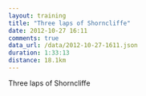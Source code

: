 ```yaml
---
layout: training
title: "Three laps of Shorncliffe"
date: 2012-10-27 16:11
comments: true
data_url: /data/2012-10-27-1611.json
duration: 1:33:13
distance: 18.1km
---
```

Three laps of Shorncliffe
